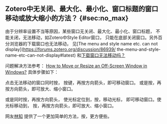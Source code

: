 ## Zotero中无关闭、最大化、最小化、窗口标题的窗口移动或放大缩小的方法？ {#sec:no_max}

由于分辨率设置不当等原因，某些窗口无关闭、最大化、最小化、窗口标题，
不能关闭，无法移动，如Zotero中Style Editor窗口，
只能在底部关闭窗口。另外百分浏览器的下载窗口也无法移动， 见[The menu and
style name etc. can not
display](https://forums.zotero.org/discussion/86939/
            the-menu-and-style-name-etc-can-not-display#latest)
和[下载窗口无法移动吗？](https://www.centbrowser.net/zh-cn/forum.php?mod=viewthread&tid=8321&extra=)

问题解决方法参考： [How to Move or Resize an Off-Screen Window in
Windows?](https://www.askvg.com/how-to-move-or-resize-an-off-screen-window-in-windows/)
具体步骤如下：

点击无法移动的窗口同时按， 按键，再按方向箭头，即可移动窗口。
或是按，再按方向箭头，即可放大、缩小窗口。

或是同时按，再按方向箭头， 使光标定位到，按，移动光标，
即可移动窗口。使光标移动到， 按，再按方向箭头，即可放大、缩小窗口。

网友[林知](https://www.zhihu.com/people/lin-zhi-70)
提供了一个更加简单的方法，按，更方便些。

